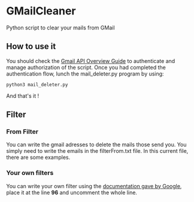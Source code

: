 # GMailCleaner
Python script to clear your mails from GMail

## How to use it
You should check the [Gmail API Overview Guide](https://developers.google.com/workspace/gmail/api/guides) to authenticate and manage authorization of the script.
Once you had completed the authentication flow, lunch the mail_deleter.py program by using:

```
python3 mail_deleter.py
```

And that's it !

## Filter

### From Filter
You can write the gmail adresses to delete the mails those send you.
You simply need to write the emails in the filterFrom.txt file. In this current file, there are some examples.

### Your own filters

You can write your own filter using the [documentation gave by Google](https://support.google.com/mail/answer/7190?hl=en&ref_topic=3394593&sjid=4645570934335304100-EU), place it at the line **96** and uncomment the whole line.
